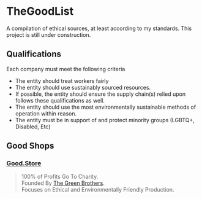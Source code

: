 # TheGoodList
A compilation of ethical sources, at least according to my standards. This project is still under construction.

## Qualifications
Each company must meet the following criteria  
- The entity should treat workers fairly
- The entity should use sustainably sourced resources.
- If possible, the entity should ensure the supply chain(s) relied upon follows these qualifications as well.
- The entity should use the most environmentally sustainable methods of operation within reason.
- The entity must be in support of and protect minority groups (LGBTQ+, Disabled, Etc)

## Good Shops

### [Good.Store](https://good.store)
> 100% of Profits Go To Charity.  
> Founded By [The Green Brothers](https://en.wikipedia.org/wiki/Green_brothers).  
> Focuses on Ethical and Environmentally Friendly Production.
